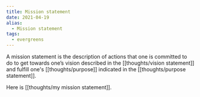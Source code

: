 ```yaml
---
title: Mission statement
date: 2021-04-19
alias:
  - Mission statement
tags:
  - evergreens
---
```

A mission statement is the description of actions that one is committed to do to get towards one’s vision described in the [[thoughts/vision statement]] and fulfill one's [[thoughts/purpose]] indicated in the [[thoughts/purpose statement]].

Here is [[thoughts/my mission statement]].


